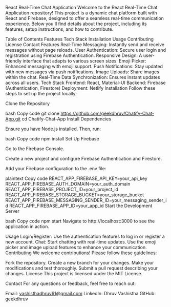 React Real-Time Chat Application
Welcome to the React Real-Time Chat Application repository! This project is a dynamic chat platform built with React and Firebase, designed to offer a seamless real-time communication experience. Below you'll find details about the project, including its features, setup instructions, and how to contribute.

Table of Contents
Features
Tech Stack
Installation
Usage
Contributing
License
Contact
Features
Real-Time Messaging: Instantly send and receive messages without page reloads.
User Authentication: Secure user login and registration using Firebase Authentication.
Responsive Design: A user-friendly interface that adapts to various screen sizes.
Emoji Picker: Enhanced messaging with emoji support.
Push Notifications: Stay updated with new messages via push notifications.
Image Uploads: Share images within the chat.
Real-Time Data Synchronization: Ensures instant updates across all users.
Tech Stack
Frontend: React, Material-UI
Backend: Firebase (Authentication, Firestore)
Deployment: Netlify
Installation
Follow these steps to set up the project locally:

Clone the Repository

bash
Copy code
git clone https://github.com/geekdhruv/Chatify-Chat-App.git
cd Chatify-Chat-App
Install Dependencies

Ensure you have Node.js installed. Then, run:

bash
Copy code
npm install
Set Up Firebase

Go to the Firebase Console.

Create a new project and configure Firebase Authentication and Firestore.

Add your Firebase configuration to the .env file:

plaintext
Copy code
REACT_APP_FIREBASE_API_KEY=your_api_key
REACT_APP_FIREBASE_AUTH_DOMAIN=your_auth_domain
REACT_APP_FIREBASE_PROJECT_ID=your_project_id
REACT_APP_FIREBASE_STORAGE_BUCKET=your_storage_bucket
REACT_APP_FIREBASE_MESSAGING_SENDER_ID=your_messaging_sender_id
REACT_APP_FIREBASE_APP_ID=your_app_id
Start the Development Server

bash
Copy code
npm start
Navigate to http://localhost:3000 to see the application in action.

Usage
Login/Register: Use the authentication features to log in or register a new account.
Chat: Start chatting with real-time updates. Use the emoji picker and image upload features to enhance your communication.
Contributing
We welcome contributions! Please follow these guidelines:

Fork the repository.
Create a new branch for your changes.
Make your modifications and test thoroughly.
Submit a pull request describing your changes.
License
This project is licensed under the MIT License.

Contact
For any questions or feedback, feel free to reach out:

Email: vashisthadhruv61@gmail.com
LinkedIn: Dhruv Vashistha
GitHub: geekdhruv

